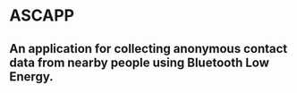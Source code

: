 # ASCAPP
## An application for collecting anonymous contact data from nearby people using Bluetooth Low Energy.
